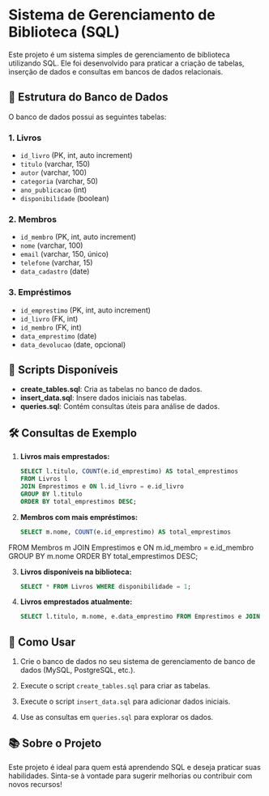# Sistema de Gerenciamento de Biblioteca (SQL)

Este projeto é um sistema simples de gerenciamento de biblioteca utilizando SQL. Ele foi desenvolvido para praticar a criação de tabelas, inserção de dados e consultas em bancos de dados relacionais.

## 📂 Estrutura do Banco de Dados

O banco de dados possui as seguintes tabelas:

### **1. Livros**
- `id_livro` (PK, int, auto increment)  
- `titulo` (varchar, 150)  
- `autor` (varchar, 100)  
- `categoria` (varchar, 50)  
- `ano_publicacao` (int)  
- `disponibilidade` (boolean)

### **2. Membros**
- `id_membro` (PK, int, auto increment)  
- `nome` (varchar, 100)  
- `email` (varchar, 150, único)  
- `telefone` (varchar, 15)  
- `data_cadastro` (date)

### **3. Empréstimos**
- `id_emprestimo` (PK, int, auto increment)  
- `id_livro` (FK, int)  
- `id_membro` (FK, int)  
- `data_emprestimo` (date)  
- `data_devolucao` (date, opcional)

## 📜 Scripts Disponíveis

- **create_tables.sql**: Cria as tabelas no banco de dados.  
- **insert_data.sql**: Insere dados iniciais nas tabelas.  
- **queries.sql**: Contém consultas úteis para análise de dados.

## 🛠️ Consultas de Exemplo

1. **Livros mais emprestados:**  
   ```sql
   SELECT l.titulo, COUNT(e.id_emprestimo) AS total_emprestimos
   FROM Livros l
   JOIN Emprestimos e ON l.id_livro = e.id_livro
   GROUP BY l.titulo
   ORDER BY total_emprestimos DESC;

2. **Membros com mais empréstimos:**

   ```sql
   SELECT m.nome, COUNT(e.id_emprestimo) AS total_emprestimos
FROM Membros m
JOIN Emprestimos e ON m.id_membro = e.id_membro
GROUP BY m.nome
ORDER BY total_emprestimos DESC;

3. **Livros disponíveis na biblioteca:**

   ```sql
   SELECT * FROM Livros WHERE disponibilidade = 1; 

4. **Livros emprestados atualmente:**

   ```sql
   SELECT l.titulo, m.nome, e.data_emprestimo FROM Emprestimos e JOIN Livros l ON e.id_livro = l.id_livro JOIN Membros m ON e.id_membro = m.id_membro WHERE e.data_devolucao IS NULL; 

## 🚀 Como Usar

1.  Crie o banco de dados no seu sistema de gerenciamento de banco de dados (MySQL, PostgreSQL, etc.).

2. Execute o script `create_tables.sql` para criar as tabelas.

3. Execute o script `insert_data.sql` para adicionar dados iniciais.

4. Use as consultas em `queries.sql` para explorar os dados.

## 📚 Sobre o Projeto

Este projeto é ideal para quem está aprendendo SQL e deseja praticar suas habilidades.
Sinta-se à vontade para sugerir melhorias ou contribuir com novos recursos!

